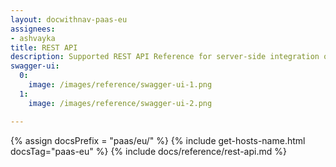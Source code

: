 ```yaml
---
layout: docwithnav-paas-eu
assignees:
- ashvayka
title: REST API
description: Supported REST API Reference for server-side integration of your IoT projects
swagger-ui:
  0:
    image: /images/reference/swagger-ui-1.png
  1:
    image: /images/reference/swagger-ui-2.png

---
```


{% assign docsPrefix = "paas/eu/" %}
{% include get-hosts-name.html docsTag="paas-eu" %}
{% include docs/reference/rest-api.md %}
